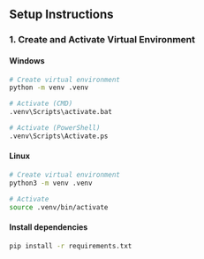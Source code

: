 ## Setup Instructions

### 1. Create and Activate Virtual Environment

#### Windows
```bash
# Create virtual environment
python -m venv .venv  

# Activate (CMD)
.venv\Scripts\activate.bat  

# Activate (PowerShell)
.venv\Scripts\Activate.ps
```

#### Linux
```bash
# Create virtual environment
python3 -m venv .venv  

# Activate
source .venv/bin/activate  
```

#### Install dependencies 
```bash
pip install -r requirements.txt
```